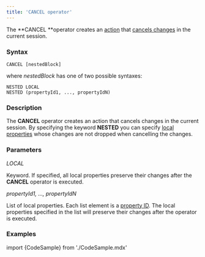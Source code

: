 ```yaml
---
title: 'CANCEL operator'
---
```


The **CANCEL **operator creates an [action](Actions.md) that [cancels changes](Cancel_changes_CANCEL.md) in the current session.

### Syntax

    CANCEL [nestedBlock]

where *nestedBlock* has one of two possible syntaxes:

    NESTED LOCAL
    NESTED (propertyId1, ..., propertyIdN)

### Description

The **CANCEL** operator creates an action that cancels changes in the current session. By specifying the keyword **NESTED** you can specify [local properties](Data_properties_DATA.md#local-data-properties) whose changes are not dropped when cancelling the changes. 

### Parameters

*LOCAL*

Keyword. If specified, all local properties preserve their changes after the **CANCEL** operator is executed. 

*propertyId1, ..., propertyIdN*

List of local properties. Each list element is a [property ID](IDs.md#propertyid-broken). The local properties specified in the list will preserve their changes after the operator is executed.

### Examples


import {CodeSample} from './CodeSample.mdx'

<CodeSample url="https://documentation.lsfusion.org/sample?file=ActionSample&block=cancel"/>

  
